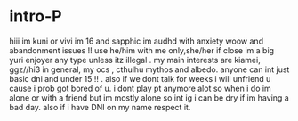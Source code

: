 # intro-P
hiii im kuni or vivi 
im 16 and sapphic im audhd with anxiety woow and abandonment issues !!
use he/him with me only,she/her if close
im a big yuri enjoyer any type unless itz illegal .
my main interests are kiamei, ggz//hi3 in general, my ocs , cthulhu mythos and albedo.
anyone can int just basic dni and under 15 !! .
also if we dont talk for weeks i will unfriend u cause i prob got bored of u.
i dont play pt anymore alot so when i do im alone or with a friend but im mostly alone so int ig 
i can be dry if im having a bad day.
also if i have DNI on my name respect it. 

